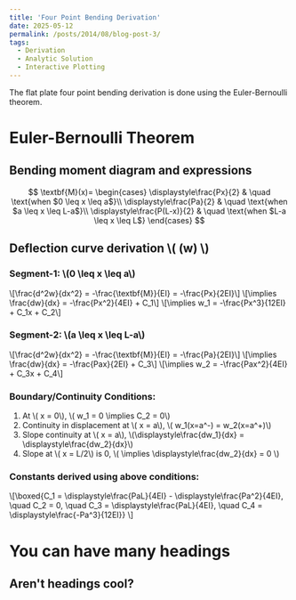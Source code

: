 ```yaml
---
title: 'Four Point Bending Derivation'
date: 2025-05-12
permalink: /posts/2014/08/blog-post-3/
tags:
  - Derivation
  - Analytic Solution
  - Interactive Plotting
---
```


The flat plate four point bending derivation is done using the Euler-Bernoulli theorem.


# Euler-Bernoulli Theorem

## Bending moment diagram and expressions

$$
\textbf{M}(x)=
\begin{cases}
\displaystyle\frac{Px}{2} & \quad \text{when $0 \leq x \leq a$}\\ 
\displaystyle\frac{Pa}{2} & \quad \text{when $a \leq x \leq L-a$}\\
\displaystyle\frac{P(L-x)}{2} & \quad \text{when $L-a \leq x \leq L$}
\end{cases}
$$

## Deflection curve derivation \\( (w) \\)

### Segment-1: \\(0 \leq x \leq a\\)
\\[\frac{d^2w}{dx^2} = -\frac{\textbf{M}}{EI} = -\frac{Px}{2EI}\\]
\\[\implies \frac{dw}{dx} = -\frac{Px^2}{4EI} + C_1\\]
\\[\implies w_1 = -\frac{Px^3}{12EI} + C_1x + C_2\\]

### Segment-2: \\(a \leq x \leq L-a\\)
\\[\frac{d^2w}{dx^2} = -\frac{\textbf{M}}{EI} = -\frac{Pa}{2EI}\\]
\\[\implies \frac{dw}{dx} = -\frac{Pax}{2EI} + C_3\\]
\\[\implies w_2 = -\frac{Pax^2}{4EI} + C_3x + C_4\\]

### Boundary/Continuity Conditions:
1. At \\( x = 0\\), \\( w_1 = 0 \implies C_2 = 0\\)
2. Continuity in displacement at \\( x = a\\), \\( w_1(x=a^-) = w_2(x=a^+)\\)
3. Slope continuity at \\( x = a\\), \\(\displaystyle\frac{dw_1}{dx} = \displaystyle\frac{dw_2}{dx}\\)
4. Slope at \\( x = L/2\\) is 0, \\( \implies \displaystyle\frac{dw_2}{dx} = 0 \\)

### Constants derived using above conditions:
\\[\boxed{C_1 = \displaystyle\frac{PaL}{4EI} - \displaystyle\frac{Pa^2}{4EI}, \quad C_2 = 0, \quad C_3 = \displaystyle\frac{PaL}{4EI}, \quad C_4  = \displaystyle\frac{-Pa^3}{12EI}} \\]


You can have many headings
======

Aren't headings cool?
------
